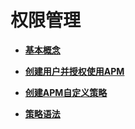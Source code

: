 # 权限管理<a name="apm_02_0053"></a>

-   **[基本概念](基本概念.md)**  

-   **[创建用户并授权使用APM](创建用户并授权使用APM.md)**  

-   **[创建APM自定义策略](创建APM自定义策略.md)**  

-   **[策略语法](策略语法.md)**  


